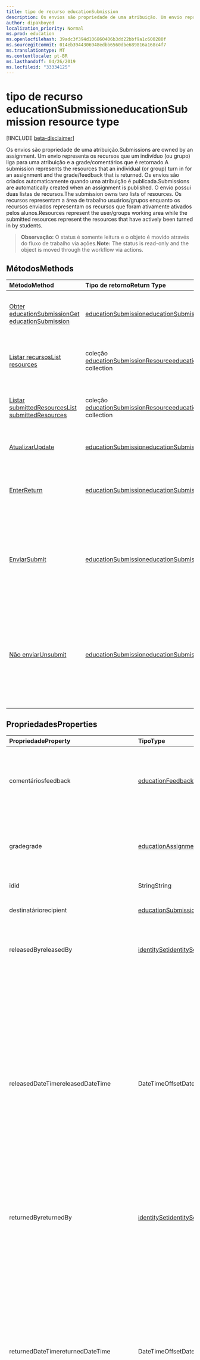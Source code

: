 ```yaml
---
title: tipo de recurso educationSubmission
description: Os envios são propriedade de uma atribuição. Um envio representa os recursos que um indivíduo (ou grupo) liga para uma atribuição e a grade/comentários que é retornado.
author: dipakboyed
localization_priority: Normal
ms.prod: education
ms.openlocfilehash: 39adc3f394d106860406b3dd22bbf9a1c600280f
ms.sourcegitcommit: 014eb3944306948edbb6560dbe689816a168c4f7
ms.translationtype: MT
ms.contentlocale: pt-BR
ms.lasthandoff: 04/26/2019
ms.locfileid: "33334125"
---
```

# <a name="educationsubmission-resource-type"></a><span data-ttu-id="a3435-104">tipo de recurso educationSubmission</span><span class="sxs-lookup"><span data-stu-id="a3435-104">educationSubmission resource type</span></span>

[!INCLUDE [beta-disclaimer](../../includes/beta-disclaimer.md)]

<span data-ttu-id="a3435-105">Os envios são propriedade de uma atribuição.</span><span class="sxs-lookup"><span data-stu-id="a3435-105">Submissions are owned by an assignment.</span></span> <span data-ttu-id="a3435-106">Um envio representa os recursos que um indivíduo (ou grupo) liga para uma atribuição e a grade/comentários que é retornado.</span><span class="sxs-lookup"><span data-stu-id="a3435-106">A submission represents the resources that an individual (or group) turn in for an assignment and the grade/feedback that is returned.</span></span>
<span data-ttu-id="a3435-107">Os envios são criados automaticamente quando uma atribuição é publicada.</span><span class="sxs-lookup"><span data-stu-id="a3435-107">Submissions are automatically created when an assignment is published.</span></span> <span data-ttu-id="a3435-108">O envio possui duas listas de recursos.</span><span class="sxs-lookup"><span data-stu-id="a3435-108">The submission owns two lists of resources.</span></span> <span data-ttu-id="a3435-109">Os recursos representam a área de trabalho usuários/grupos enquanto os recursos enviados representam os recursos que foram ativamente ativados pelos alunos.</span><span class="sxs-lookup"><span data-stu-id="a3435-109">Resources represent the user/groups working area while the submitted resources represent the resources that have actively been turned in by students.</span></span>  

><span data-ttu-id="a3435-110">**Observação:** O status é somente leitura e o objeto é movido através do fluxo de trabalho via ações.</span><span class="sxs-lookup"><span data-stu-id="a3435-110">**Note:** The status is read-only and the object is moved through the workflow via actions.</span></span> 

## <a name="methods"></a><span data-ttu-id="a3435-111">Métodos</span><span class="sxs-lookup"><span data-stu-id="a3435-111">Methods</span></span>

| <span data-ttu-id="a3435-112">Método</span><span class="sxs-lookup"><span data-stu-id="a3435-112">Method</span></span>           | <span data-ttu-id="a3435-113">Tipo de retorno</span><span class="sxs-lookup"><span data-stu-id="a3435-113">Return Type</span></span>    |<span data-ttu-id="a3435-114">Descrição</span><span class="sxs-lookup"><span data-stu-id="a3435-114">Description</span></span>|
|:---------------|:--------|:----------|
|[<span data-ttu-id="a3435-115">Obter educationSubmission</span><span class="sxs-lookup"><span data-stu-id="a3435-115">Get educationSubmission</span></span>](../api/educationsubmission-get.md) | [<span data-ttu-id="a3435-116">educationSubmission</span><span class="sxs-lookup"><span data-stu-id="a3435-116">educationSubmission</span></span>](educationsubmission.md) |<span data-ttu-id="a3435-117">Ler propriedades e relações de um objeto **educationSubmission** .</span><span class="sxs-lookup"><span data-stu-id="a3435-117">Read properties and relationships of an **educationSubmission** object.</span></span>|
|[<span data-ttu-id="a3435-118">Listar recursos</span><span class="sxs-lookup"><span data-stu-id="a3435-118">List resources</span></span>](../api/educationsubmission-list-resources.md) |<span data-ttu-id="a3435-119">coleção [educationSubmissionResource](educationsubmissionresource.md)</span><span class="sxs-lookup"><span data-stu-id="a3435-119">[educationSubmissionResource](educationsubmissionresource.md) collection</span></span>| <span data-ttu-id="a3435-120">Obtenha uma coleção de objetos **educationSubmissionResource** .</span><span class="sxs-lookup"><span data-stu-id="a3435-120">Get an **educationSubmissionResource** object collection.</span></span>|
|[<span data-ttu-id="a3435-121">Listar submittedResources</span><span class="sxs-lookup"><span data-stu-id="a3435-121">List submittedResources</span></span>](../api/educationsubmission-list-submittedresources.md) |<span data-ttu-id="a3435-122">coleção [educationSubmissionResource](educationsubmissionresource.md)</span><span class="sxs-lookup"><span data-stu-id="a3435-122">[educationSubmissionResource](educationsubmissionresource.md) collection</span></span>| <span data-ttu-id="a3435-123">Obtenha uma coleção de objetos **educationSubmissionResource** .</span><span class="sxs-lookup"><span data-stu-id="a3435-123">Get an **educationSubmissionResource** object collection.</span></span>|
|[<span data-ttu-id="a3435-124">Atualizar</span><span class="sxs-lookup"><span data-stu-id="a3435-124">Update</span></span>](../api/educationsubmission-update.md) | [<span data-ttu-id="a3435-125">educationSubmission</span><span class="sxs-lookup"><span data-stu-id="a3435-125">educationSubmission</span></span>](educationsubmission.md) |<span data-ttu-id="a3435-126">Atualize um objeto **educationSubmission** .</span><span class="sxs-lookup"><span data-stu-id="a3435-126">Update an **educationSubmission** object.</span></span> |
|[<span data-ttu-id="a3435-127">Enter</span><span class="sxs-lookup"><span data-stu-id="a3435-127">Return</span></span>](../api/educationsubmission-return.md)|[<span data-ttu-id="a3435-128">educationSubmission</span><span class="sxs-lookup"><span data-stu-id="a3435-128">educationSubmission</span></span>](educationsubmission.md)|<span data-ttu-id="a3435-129">Um professor usa Return para indicar que os notas/comentários podem ser mostrados para o aluno.</span><span class="sxs-lookup"><span data-stu-id="a3435-129">A teacher uses return to indicate that the grades/feedback can be shown to the student.</span></span>|
|[<span data-ttu-id="a3435-130">Enviar</span><span class="sxs-lookup"><span data-stu-id="a3435-130">Submit</span></span>](../api/educationsubmission-submit.md)|[<span data-ttu-id="a3435-131">educationSubmission</span><span class="sxs-lookup"><span data-stu-id="a3435-131">educationSubmission</span></span>](educationsubmission.md)|<span data-ttu-id="a3435-132">Um aluno usa Submit para ativar a atribuição.</span><span class="sxs-lookup"><span data-stu-id="a3435-132">A student uses submit to turn in the assignment.</span></span> <span data-ttu-id="a3435-133">Isso copiará os recursos na pasta **submittedResources** para a gradação e atualizará o status.</span><span class="sxs-lookup"><span data-stu-id="a3435-133">This will copy the resources into the **submittedResources** folder for grading and updates the status.</span></span>|
|[<span data-ttu-id="a3435-134">Não enviar</span><span class="sxs-lookup"><span data-stu-id="a3435-134">Unsubmit</span></span>](../api/educationsubmission-unsubmit.md)|[<span data-ttu-id="a3435-135">educationSubmission</span><span class="sxs-lookup"><span data-stu-id="a3435-135">educationSubmission</span></span>](educationsubmission.md)|<span data-ttu-id="a3435-136">Um aluno usa o não enviar para mover o estado do envio de enviado de volta para o trabalho.</span><span class="sxs-lookup"><span data-stu-id="a3435-136">A student uses the unsubmit to move the state of the submission from submitted back to working.</span></span> <span data-ttu-id="a3435-137">Isso copiará os recursos na pasta **workingResources** para a gradação e atualizará o status.</span><span class="sxs-lookup"><span data-stu-id="a3435-137">This will copy the resources into the **workingResources** folder for grading and updates the status.</span></span>|

## <a name="properties"></a><span data-ttu-id="a3435-138">Propriedades</span><span class="sxs-lookup"><span data-stu-id="a3435-138">Properties</span></span>
| <span data-ttu-id="a3435-139">Propriedade</span><span class="sxs-lookup"><span data-stu-id="a3435-139">Property</span></span>     | <span data-ttu-id="a3435-140">Tipo</span><span class="sxs-lookup"><span data-stu-id="a3435-140">Type</span></span>   |<span data-ttu-id="a3435-141">Descrição</span><span class="sxs-lookup"><span data-stu-id="a3435-141">Description</span></span>|
|:---------------|:--------|:----------|
|<span data-ttu-id="a3435-142">comentários</span><span class="sxs-lookup"><span data-stu-id="a3435-142">feedback</span></span>|[<span data-ttu-id="a3435-143">educationFeedback</span><span class="sxs-lookup"><span data-stu-id="a3435-143">educationFeedback</span></span>](educationfeedback.md)|<span data-ttu-id="a3435-144">Retém a propriedade feedback que armazena as notas do professor de volta para os alunos.</span><span class="sxs-lookup"><span data-stu-id="a3435-144">Holds the feedback property which stores the teacher's notes back to students.</span></span>|
|<span data-ttu-id="a3435-145">grade</span><span class="sxs-lookup"><span data-stu-id="a3435-145">grade</span></span>|[<span data-ttu-id="a3435-146">educationAssignmentGrade</span><span class="sxs-lookup"><span data-stu-id="a3435-146">educationAssignmentGrade</span></span>](educationassignmentgrade.md)|<span data-ttu-id="a3435-147">Contém as informações de nota que um professor atribui a esse envio.</span><span class="sxs-lookup"><span data-stu-id="a3435-147">Holds the grade information a teacher assigns to this submission.</span></span>|
|<span data-ttu-id="a3435-148">id</span><span class="sxs-lookup"><span data-stu-id="a3435-148">id</span></span>|<span data-ttu-id="a3435-149">String</span><span class="sxs-lookup"><span data-stu-id="a3435-149">String</span></span>| <span data-ttu-id="a3435-150">Somente leitura.</span><span class="sxs-lookup"><span data-stu-id="a3435-150">Read-only.</span></span>|
|<span data-ttu-id="a3435-151">destinatário</span><span class="sxs-lookup"><span data-stu-id="a3435-151">recipient</span></span>|[<span data-ttu-id="a3435-152">educationSubmissionRecipient</span><span class="sxs-lookup"><span data-stu-id="a3435-152">educationSubmissionRecipient</span></span>](educationsubmissionrecipient.md)|<span data-ttu-id="a3435-153">A quem esse envio é atribuído.</span><span class="sxs-lookup"><span data-stu-id="a3435-153">Who this submission is assigned to.</span></span>|
|<span data-ttu-id="a3435-154">releasedBy</span><span class="sxs-lookup"><span data-stu-id="a3435-154">releasedBy</span></span>|[<span data-ttu-id="a3435-155">identitySet</span><span class="sxs-lookup"><span data-stu-id="a3435-155">identitySet</span></span>](identityset.md)|<span data-ttu-id="a3435-156">Usuário que moveu o status desse envio para liberado.</span><span class="sxs-lookup"><span data-stu-id="a3435-156">User who moved the status of this submission to released.</span></span>|
|<span data-ttu-id="a3435-157">releasedDateTime</span><span class="sxs-lookup"><span data-stu-id="a3435-157">releasedDateTime</span></span>|<span data-ttu-id="a3435-158">DateTimeOffset</span><span class="sxs-lookup"><span data-stu-id="a3435-158">DateTimeOffset</span></span>|<span data-ttu-id="a3435-159">Momento no momento em que o envio foi lançado.</span><span class="sxs-lookup"><span data-stu-id="a3435-159">Moment in time when the submission was released.</span></span> <span data-ttu-id="a3435-160">O tipo Timestamp representa informações de data e hora usando o formato ISO 8601 e está sempre no horário UTC.</span><span class="sxs-lookup"><span data-stu-id="a3435-160">The Timestamp type represents date and time information using ISO 8601 format and is always in UTC time.</span></span> <span data-ttu-id="a3435-161">Por exemplo, meia-noite em UTC no dia 1º de janeiro de 2014 teria esta aparência: `'2014-01-01T00:00:00Z'`</span><span class="sxs-lookup"><span data-stu-id="a3435-161">For example, midnight UTC on Jan 1, 2014 would look like this: `'2014-01-01T00:00:00Z'`</span></span>|
|<span data-ttu-id="a3435-162">returnedBy</span><span class="sxs-lookup"><span data-stu-id="a3435-162">returnedBy</span></span>|[<span data-ttu-id="a3435-163">identitySet</span><span class="sxs-lookup"><span data-stu-id="a3435-163">identitySet</span></span>](identityset.md)|<span data-ttu-id="a3435-164">Usuário que moveu o status desse envio para o retornado.</span><span class="sxs-lookup"><span data-stu-id="a3435-164">User who moved the status of this submission to returned.</span></span>|
|<span data-ttu-id="a3435-165">returnedDateTime</span><span class="sxs-lookup"><span data-stu-id="a3435-165">returnedDateTime</span></span>|<span data-ttu-id="a3435-166">DateTimeOffset</span><span class="sxs-lookup"><span data-stu-id="a3435-166">DateTimeOffset</span></span>|<span data-ttu-id="a3435-167">Momento no momento em que o envio foi retornado.</span><span class="sxs-lookup"><span data-stu-id="a3435-167">Moment in time when the submission was returned.</span></span> <span data-ttu-id="a3435-168">O tipo Timestamp representa informações de data e hora usando o formato ISO 8601 e está sempre no horário UTC.</span><span class="sxs-lookup"><span data-stu-id="a3435-168">The Timestamp type represents date and time information using ISO 8601 format and is always in UTC time.</span></span> <span data-ttu-id="a3435-169">Por exemplo, meia-noite em UTC no dia 1º de janeiro de 2014 teria esta aparência: `'2014-01-01T00:00:00Z'`</span><span class="sxs-lookup"><span data-stu-id="a3435-169">For example, midnight UTC on Jan 1, 2014 would look like this: `'2014-01-01T00:00:00Z'`</span></span>|
|<span data-ttu-id="a3435-170">resourcesFolderUrl</span><span class="sxs-lookup"><span data-stu-id="a3435-170">resourcesFolderUrl</span></span>|<span data-ttu-id="a3435-171">String</span><span class="sxs-lookup"><span data-stu-id="a3435-171">String</span></span>|<span data-ttu-id="a3435-172">Pasta onde todos os recursos de arquivo para esse envio precisam ser armazenados.</span><span class="sxs-lookup"><span data-stu-id="a3435-172">Folder where all file resources for this submission need to be stored.</span></span>|
|<span data-ttu-id="a3435-173">status</span><span class="sxs-lookup"><span data-stu-id="a3435-173">status</span></span>|<span data-ttu-id="a3435-174">cadeia de caracteres</span><span class="sxs-lookup"><span data-stu-id="a3435-174">string</span></span>| <span data-ttu-id="a3435-175">Somente Leitura.</span><span class="sxs-lookup"><span data-stu-id="a3435-175">Read-Only.</span></span> <span data-ttu-id="a3435-176">Os valores possíveis são: `working`, `submitted`, `released`, `returned`.</span><span class="sxs-lookup"><span data-stu-id="a3435-176">Possible values are: `working`, `submitted`, `released`, `returned`.</span></span>|
|<span data-ttu-id="a3435-177">submittedBy</span><span class="sxs-lookup"><span data-stu-id="a3435-177">submittedBy</span></span>|[<span data-ttu-id="a3435-178">identitySet</span><span class="sxs-lookup"><span data-stu-id="a3435-178">identitySet</span></span>](identityset.md)|<span data-ttu-id="a3435-179">Usuário que moveu o recurso para o estado enviado.</span><span class="sxs-lookup"><span data-stu-id="a3435-179">User who moved the resource into the submitted state.</span></span>|
|<span data-ttu-id="a3435-180">submittedDateTime</span><span class="sxs-lookup"><span data-stu-id="a3435-180">submittedDateTime</span></span>|<span data-ttu-id="a3435-181">DateTimeOffset</span><span class="sxs-lookup"><span data-stu-id="a3435-181">DateTimeOffset</span></span>|<span data-ttu-id="a3435-182">Momento no momento em que o envio foi movido para o estado enviado.</span><span class="sxs-lookup"><span data-stu-id="a3435-182">Moment in time when the submission was moved into the submitted state.</span></span> <span data-ttu-id="a3435-183">O tipo Timestamp representa informações de data e hora usando o formato ISO 8601 e está sempre no horário UTC.</span><span class="sxs-lookup"><span data-stu-id="a3435-183">The Timestamp type represents date and time information using ISO 8601 format and is always in UTC time.</span></span> <span data-ttu-id="a3435-184">Por exemplo, meia-noite em UTC no dia 1º de janeiro de 2014 teria esta aparência: `'2014-01-01T00:00:00Z'`</span><span class="sxs-lookup"><span data-stu-id="a3435-184">For example, midnight UTC on Jan 1, 2014 would look like this: `'2014-01-01T00:00:00Z'`</span></span>|
|<span data-ttu-id="a3435-185">unsubmittedBy</span><span class="sxs-lookup"><span data-stu-id="a3435-185">unsubmittedBy</span></span>|[<span data-ttu-id="a3435-186">identitySet</span><span class="sxs-lookup"><span data-stu-id="a3435-186">identitySet</span></span>](identityset.md)|<span data-ttu-id="a3435-187">Usuário que moveu o recurso de enviado para o estado de trabalho.</span><span class="sxs-lookup"><span data-stu-id="a3435-187">User who moved the resource from submitted into the working state.</span></span>|
|<span data-ttu-id="a3435-188">unsubmittedDateTime</span><span class="sxs-lookup"><span data-stu-id="a3435-188">unsubmittedDateTime</span></span>|<span data-ttu-id="a3435-189">DateTimeOffset</span><span class="sxs-lookup"><span data-stu-id="a3435-189">DateTimeOffset</span></span>|<span data-ttu-id="a3435-190">Momento no momento em que o envio foi movido de enviado para o estado de trabalho.</span><span class="sxs-lookup"><span data-stu-id="a3435-190">Moment in time when the submission was moved from submitted into the working state.</span></span> <span data-ttu-id="a3435-191">O tipo Timestamp representa informações de data e hora usando o formato ISO 8601 e está sempre no horário UTC.</span><span class="sxs-lookup"><span data-stu-id="a3435-191">The Timestamp type represents date and time information using ISO 8601 format and is always in UTC time.</span></span> <span data-ttu-id="a3435-192">Por exemplo, meia-noite em UTC no dia 1º de janeiro de 2014 teria esta aparência: `'2014-01-01T00:00:00Z'`</span><span class="sxs-lookup"><span data-stu-id="a3435-192">For example, midnight UTC on Jan 1, 2014 would look like this: `'2014-01-01T00:00:00Z'`</span></span>|

## <a name="relationships"></a><span data-ttu-id="a3435-193">Relações</span><span class="sxs-lookup"><span data-stu-id="a3435-193">Relationships</span></span>
| <span data-ttu-id="a3435-194">Relação</span><span class="sxs-lookup"><span data-stu-id="a3435-194">Relationship</span></span> | <span data-ttu-id="a3435-195">Tipo</span><span class="sxs-lookup"><span data-stu-id="a3435-195">Type</span></span>   |<span data-ttu-id="a3435-196">Descrição</span><span class="sxs-lookup"><span data-stu-id="a3435-196">Description</span></span>|
|:---------------|:--------|:----------|
|<span data-ttu-id="a3435-197">recursos</span><span class="sxs-lookup"><span data-stu-id="a3435-197">resources</span></span>|<span data-ttu-id="a3435-198">coleção [educationSubmissionResource](educationsubmissionresource.md)</span><span class="sxs-lookup"><span data-stu-id="a3435-198">[educationSubmissionResource](educationsubmissionresource.md) collection</span></span>| <span data-ttu-id="a3435-199">Anulável.</span><span class="sxs-lookup"><span data-stu-id="a3435-199">Nullable.</span></span>|
|<span data-ttu-id="a3435-200">submittedResources</span><span class="sxs-lookup"><span data-stu-id="a3435-200">submittedResources</span></span>|<span data-ttu-id="a3435-201">coleção [educationSubmissionResource](educationsubmissionresource.md)</span><span class="sxs-lookup"><span data-stu-id="a3435-201">[educationSubmissionResource](educationsubmissionresource.md) collection</span></span>| <span data-ttu-id="a3435-p110">Somente leitura. Anulável.</span><span class="sxs-lookup"><span data-stu-id="a3435-p110">Read-only. Nullable.</span></span>|

## <a name="json-representation"></a><span data-ttu-id="a3435-204">Representação JSON</span><span class="sxs-lookup"><span data-stu-id="a3435-204">JSON representation</span></span>

<span data-ttu-id="a3435-205">Veja a seguir uma representação JSON do recurso.</span><span class="sxs-lookup"><span data-stu-id="a3435-205">The following is a JSON representation of the resource.</span></span>

<!-- {
  "blockType": "resource",
  "keyProperty": "id",
  "optionalProperties": [

  ],
  "@odata.type": "microsoft.graph.educationSubmission"
}-->

```json
{
    "feedback":{"@odata.type":"microsoft.graph.educationFeedback"},
    "grade":{"@odata.type":"microsoft.graph.educationAssignmentGrade"},
    "id":"String (identifier)",
    "recipient":{"@odata.type":"microsoft.graph.educationSubmissionRecipient"},
    "returnedBy":{"@odata.type":"microsoft.graph.identitySet"},
    "returnedDateTime":"String (timestamp)",
    "resourcesFolderUrl":"String",
    "status":"string",
    "submittedBy":{"@odata.type":"microsoft.graph.identitySet"},
    "submittedDateTime":"String (timestamp)",
    "unsubmittedBy":{"@odata.type":"microsoft.graph.identitySet"},
    "unsubmittedDateTime":"String (timestamp)",
    "releasedBy":{"@odata.type":"microsoft.graph.identitySet"},
    "releasedDateTime":"String (timestamp)"
}
```

<!-- uuid: 8fcb5dbc-d5aa-4681-8e31-b001d5168d79
2015-10-25 14:57:30 UTC -->
<!--
{
  "type": "#page.annotation",
  "description": "educationSubmission resource",
  "keywords": "",
  "section": "documentation",
  "tocPath": "",
  "suppressions": []
}
-->
